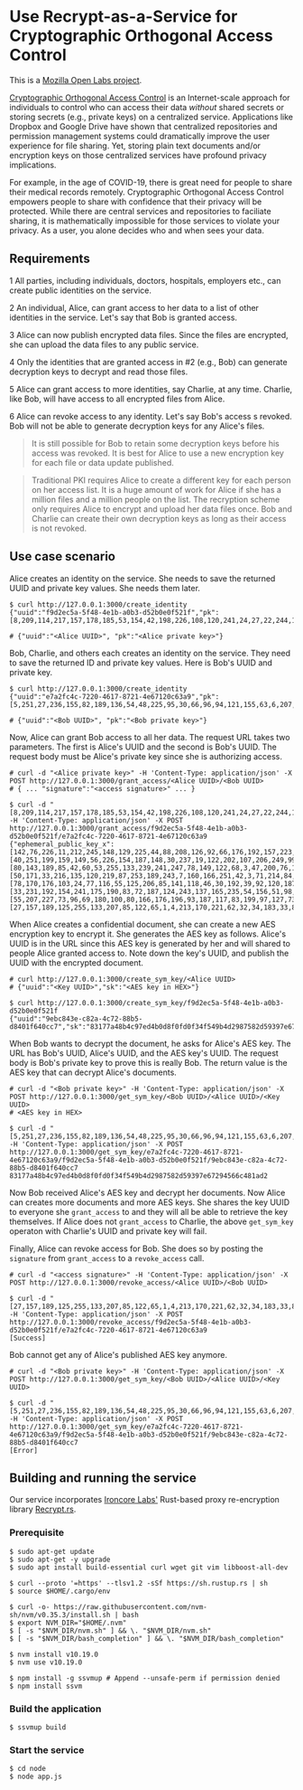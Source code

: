 # Use Recrypt-as-a-Service for Cryptographic Orthogonal Access Control

This is a [Mozilla Open Labs project](https://builders.mozilla.community/springlab/index.html).

[Cryptographic Orthogonal Access Control](https://dl.acm.org/doi/10.1145/3201595.3201602) is an Internet-scale approach for individuals to control who can access their data *without* shared secrets or storing secrets (e.g., private keys) on a centralized service. Applications like Dropbox and Google Drive have shown that centralized repositories and permission management systems could dramatically improve the user experience for file sharing. Yet, storing plain text documents and/or encryption keys on those centralized services have profound privacy implications.

For example, in the age of COVID-19, there is great need for people to share their medical records remotely. Cryptographic Orthogonal Access Control empowers people to share with confidence that their privacy will be protected. While there are central services and repositories to faciliate sharing, it is mathematically impossible for those services to violate your privacy. As a user, you alone decides who and when sees your data.

## Requirements

1 All parties, including individuals, doctors, hospitals, employers etc., can create public identities on the service.

2 An individual, Alice, can grant access to her data to a list of other identities in the service. Let's say that Bob is granted access.

3 Alice can now publish encrypted data files. Since the files are encrypted, she can upload the data files to any public service.

4 Only the identities that are granted access in #2 (e.g., Bob) can generate decryption keys to decrypt and read those files.

5 Alice can grant access to more identities, say Charlie, at any time. Charlie, like Bob, will have access to all encrypted files from Alice.

6 Alice can revoke access to any identity. Let's say Bob's access s revoked. Bob will not be able to generate decryption keys for any Alice's files.

> It is still possible for Bob to retain some decryption keys before his access was revoked. It is best for Alice to use a new encryption key for each file or data update published.

> Traditional PKI requires Alice to create a different key for each person on her access list. It is a huge amount of work for Alice if she has a million files and a million people on the list. The recryption scheme only requires Alice to encrypt and upload her data files once. Bob and Charlie can create their own decryption keys as long as their access is not revoked.

## Use case scenario

Alice creates an identity on the service. She needs to save the returned UUID and private key values. She needs them later.

```
$ curl http://127.0.0.1:3000/create_identity
{"uuid":"f9d2ec5a-5f48-4e1b-a0b3-d52b0e0f521f","pk":[8,209,114,217,157,178,185,53,154,42,198,226,108,120,241,24,27,22,244,136,57,40,145,224,234,97,138,58,70,33,116,21]}

# {"uuid":"<Alice UUID>", "pk":"<Alice private key>"}
```

Bob, Charlie, and others each creates an identity on the service. They need to save the returned ID and private key values. Here is Bob's UUID and private key.

```
$ curl http://127.0.0.1:3000/create_identity
{"uuid":"e7a2fc4c-7220-4617-8721-4e67120c63a9","pk":[5,251,27,236,155,82,189,136,54,48,225,95,30,66,96,94,121,155,63,6,207,72,79,9,168,119,2,23,106,36,46,200]}

# {"uuid":"<Bob UUID>", "pk":"<Bob private key>"}
```

Now, Alice can grant Bob access to all her data. The request URL takes two parameters. The first is Alice's UUID and the second is Bob's UUID. The request body must be Alice's private key since she is authorizing access.

```
# curl -d "<Alice private key>" -H 'Content-Type: application/json' -X POST http://127.0.0.1:3000/grant_access/<Alice UUID>/<Bob UUID>
# { ... "signature":"<access signature>" ... }

$ curl -d "[8,209,114,217,157,178,185,53,154,42,198,226,108,120,241,24,27,22,244,136,57,40,145,224,234,97,138,58,70,33,116,21]" -H 'Content-Type: application/json' -X POST http://127.0.0.1:3000/grant_access/f9d2ec5a-5f48-4e1b-a0b3-d52b0e0f521f/e7a2fc4c-7220-4617-8721-4e67120c63a9
{"ephemeral_public_key_x":[142,76,226,11,212,245,148,129,225,44,88,208,126,92,66,176,192,157,223,21,99,115,86,183,224,129,1,217,130,213,92,222],"ephemeral_public_key_y":[40,251,199,159,149,56,226,154,187,148,30,237,19,122,202,107,206,249,99,203,135,8,59,12,234,201,45,111,54,71,49,18],"to_public_key_x":[80,143,189,85,42,60,53,255,133,239,241,247,78,149,122,68,3,47,200,76,194,160,219,129,228,110,127,213,108,36,183,176],"to_public_key_y":[50,171,33,216,135,120,219,87,253,189,243,7,160,166,251,42,3,71,214,84,96,56,212,145,186,93,226,6,252,139,31,9],"encrypted_temp_key":[78,170,176,103,24,77,116,55,125,206,85,141,118,46,30,192,39,92,120,187,95,177,38,114,106,171,126,208,87,159,242,175,93,14,133,209,240,61,89,182,174,115,44,121,141,245,114,123,63,98,29,165,112,68,126,163,159,206,22,212,101,192,172,16,129,103,128,44,107,103,167,80,204,161,167,155,177,162,239,1,239,174,84,14,125,227,21,175,239,22,71,223,162,253,43,6,29,70,0,150,252,28,184,233,44,137,199,153,34,24,247,199,134,255,158,54,98,55,0,201,172,242,58,198,34,68,223,149,139,95,26,0,252,93,5,138,180,232,255,200,61,70,233,0,201,251,201,233,13,63,4,65,89,179,152,72,12,26,187,87,30,242,94,48,84,107,126,175,162,199,171,241,27,4,63,250,41,118,95,228,222,215,132,241,234,193,147,31,106,42,80,28,104,32,17,189,141,172,148,124,207,57,215,92,243,99,207,113,185,38,206,6,108,243,67,116,220,29,13,159,123,152,39,170,77,103,106,16,70,31,92,23,4,241,200,211,87,95,84,120,199,204,83,205,68,127,100,132,76,109,117,74,177,168,99,176,75,66,123,4,6,105,125,219,81,202,104,113,204,8,38,167,214,239,157,153,143,211,125,54,66,252,63,83,181,127,99,101,99,231,241,62,206,221,67,24,187,185,139,212,191,247,230,30,154,180,245,76,161,110,0,208,186,86,118,72,127,243,133,84,32,234,17,3,82,99,190,204,68,123,239,202,30,228,226,177,7,144,231,4,133,23,126,100,14,212,227,56,177,3,67,33,67,134,161,86,92,157,184,245,238,148,29,186,127,239,144,68,111,232,199,79,17,151,198,183,63,168,167,130,31,113,83,19],"hashed_temp_key":[33,231,192,154,241,175,190,83,72,187,124,243,137,165,235,54,156,51,98,107,226,243,154,119,82,29,40,254,119,39,176,203,77,117,24,221,183,164,210,216,55,167,97,62,236,159,215,114,58,201,94,70,240,223,72,132,35,152,54,14,14,15,33,20,135,81,90,230,161,179,134,144,157,178,85,1,49,26,144,92,145,181,178,215,96,27,65,90,112,225,240,248,40,32,146,115,83,167,187,120,59,82,16,175,151,229,111,120,241,223,62,42,212,70,143,24,246,76,244,101,76,128,184,55,183,47,136,61],"public_signing_key":[55,207,227,73,96,69,180,100,80,166,176,196,93,187,117,83,199,97,127,73,0,58,102,145,110,61,241,244,164,162,77,67],"signature":[27,157,189,125,255,133,207,85,122,65,1,4,213,170,221,62,32,34,183,33,83,185,149,84,81,27,219,244,206,31,134,236,177,209,53,190,229,89,31,229,141,198,64,109,81,70,149,229,94,117,49,73,187,220,148,9,135,205,225,107,88,148,37,10]}
```

When Alice creates a confidential document, she can create a new AES encryption key to encrypt it. She generates the AES key as follows. Alice's UUID is in the URL since this AES key is generated by her and will shared to people Alice granted access to. Note down the key's UUID, and publish the UUID with the encrypted document.

```
# curl http://127.0.0.1:3000/create_sym_key/<Alice UUID>
# {"uuid":"<Key UUID>","sk":"<AES key in HEX>"}

$ curl http://127.0.0.1:3000/create_sym_key/f9d2ec5a-5f48-4e1b-a0b3-d52b0e0f521f
{"uuid":"9ebc843e-c82a-4c72-88b5-d8401f640cc7","sk":"83177a48b4c97ed4b0d8f0fd0f34f549b4d2987582d59397e67294566c481ad2"}
```

When Bob wants to decrypt the document, he asks for Alice's AES key. The URL has Bob's UUID, Alice's UUID, and the AES key's UUID. The request body is Bob's private key to prove this is really Bob. The return value is the AES key that can decrypt Alice's documents.

```
# curl -d "<Bob private key>" -H 'Content-Type: application/json' -X POST http://127.0.0.1:3000/get_sym_key/<Bob UUID>/<Alice UUID>/<Key UUID>
# <AES key in HEX>

$ curl -d "[5,251,27,236,155,82,189,136,54,48,225,95,30,66,96,94,121,155,63,6,207,72,79,9,168,119,2,23,106,36,46,200]" -H 'Content-Type: application/json' -X POST http://127.0.0.1:3000/get_sym_key/e7a2fc4c-7220-4617-8721-4e67120c63a9/f9d2ec5a-5f48-4e1b-a0b3-d52b0e0f521f/9ebc843e-c82a-4c72-88b5-d8401f640cc7
83177a48b4c97ed4b0d8f0fd0f34f549b4d2987582d59397e67294566c481ad2
```

Now Bob received Alice's AES key and decrypt her documents. Now Alice can creates more documents and more AES keys. She shares the key UUID to everyone she `grant_access` to and they will all be able to retrieve the key themselves. If Alice does not `grant_access` to Charlie, the above `get_sym_key` operaton with Charlie's UUID and private key will fail. 

Finally, Alice can revoke access for Bob. She does so by posting the `signature` from `grant_access` to a `revoke_access` call.

```
# curl -d "<access signature>" -H 'Content-Type: application/json' -X POST http://127.0.0.1:3000/revoke_access/<Alice UUID>/<Bob UUID>

$ curl -d "[27,157,189,125,255,133,207,85,122,65,1,4,213,170,221,62,32,34,183,33,83,185,149,84,81,27,219,244,206,31,134,236,177,209,53,190,229,89,31,229,141,198,64,109,81,70,149,229,94,117,49,73,187,220,148,9,135,205,225,107,88,148,37,10]" -H 'Content-Type: application/json' -X POST http://127.0.0.1:3000/revoke_access/f9d2ec5a-5f48-4e1b-a0b3-d52b0e0f521f/e7a2fc4c-7220-4617-8721-4e67120c63a9
[Success]
```

Bob cannot get any of Alice's published AES key anymore.

```
# curl -d "<Bob private key>" -H 'Content-Type: application/json' -X POST http://127.0.0.1:3000/get_sym_key/<Bob UUID>/<Alice UUID>/<Key UUID>

$ curl -d "[5,251,27,236,155,82,189,136,54,48,225,95,30,66,96,94,121,155,63,6,207,72,79,9,168,119,2,23,106,36,46,200]" -H 'Content-Type: application/json' -X POST http://127.0.0.1:3000/get_sym_key/e7a2fc4c-7220-4617-8721-4e67120c63a9/f9d2ec5a-5f48-4e1b-a0b3-d52b0e0f521f/9ebc843e-c82a-4c72-88b5-d8401f640cc7
[Error]
```

## Building and running the service

Our service incorporates [Ironcore Labs'](https://ironcorelabs.com/) Rust-based proxy re-encryption library [Recrypt.rs](https://docs.rs/recrypt/0.11.1/recrypt/).

### Prerequisite

```
$ sudo apt-get update
$ sudo apt-get -y upgrade
$ sudo apt install build-essential curl wget git vim libboost-all-dev

$ curl --proto '=https' --tlsv1.2 -sSf https://sh.rustup.rs | sh
$ source $HOME/.cargo/env

$ curl -o- https://raw.githubusercontent.com/nvm-sh/nvm/v0.35.3/install.sh | bash
$ export NVM_DIR="$HOME/.nvm"
$ [ -s "$NVM_DIR/nvm.sh" ] && \. "$NVM_DIR/nvm.sh"
$ [ -s "$NVM_DIR/bash_completion" ] && \. "$NVM_DIR/bash_completion"

$ nvm install v10.19.0
$ nvm use v10.19.0

$ npm install -g ssvmup # Append --unsafe-perm if permission denied
$ npm install ssvm
```

### Build the application

```
$ ssvmup build
```

### Start the service

```
$ cd node
$ node app.js
```

